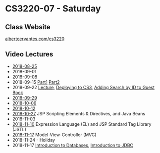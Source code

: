 # CS3220-07 - Saturday

## Class Website
[albertcervantes.com/cs3220](http://albertcervantes.com/cs3220)

## Video Lectures
- [2018-08-25](http://albertcervantes.com/cs3220/lectures/cs3220-2018-08-25-s.mp4)
- 2018-09-01
- [2018-09-08](http://albertcervantes.com/cs3220/lectures/cs3220-2018-09-08-s.mp4)
- 2018-09-15 [Part1](http://albertcervantes.com/cs3220/lectures/cs3220-2018-09-15-s-part1.mp4) [Part2](http://albertcervantes.com/cs3220/lectures/cs3220-2018-09-15-s-part2.mp4)
- 2018-09-22 [Lecture](http://albertcervantes.com/cs3220/lectures/cs3220-2018-09-22-s-part1.mp4), [Deploying to CS3](http://albertcervantes.com/cs3220/lectures/cs3220-2018-09-22-s-part2.mp4), [Adding Search by ID to Guest Book](http://albertcervantes.com/cs3220/lectures/cs3220-2018-09-22-s-part3.mp4)
- [2018-09-29](http://albertcervantes.com/cs3220/lectures/cs3220-2018-09-29-s.mp4)
- [2018-10-06](http://albertcervantes.com/cs3220/lectures/cs3220-2018-10-06-s.mp4)
- [2018-10-12](http://albertcervantes.com/cs3220/lectures/cs3220-2018-10-12-s.mp4)
- [2018-10-27](http://albertcervantes.com/cs3220/lectures/cs3220-2018-10-27-s.mp4) JSP Scripting Elements & Directives, and Java Beans
- 2018-11-03
- [2018-11-10](http://albertcervantes.com/cs3220/lectures/cs3220-2018-11-10-s.mp4) Expression Language (EL) and JSP Standard Tag Library (JSTL)
- [2018-11-17](http://albertcervantes.com/cs3220/lectures/cs3220-2018-11-17-s.mp4) Model-View-Controller (MVC)
- 2018-11-24 - Holiday
- 2018-11-17 [Introduction to Databases](http://albertcervantes.com/cs3220/lectures/cs3220-2018-12-01-s.mp4), [Introduction to JDBC](http://albertcervantes.com/cs3220/lectures/cs3220-2018-12-01-s-jdbc.mp4) 

